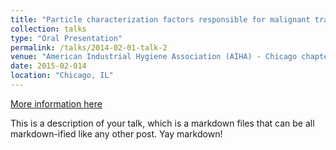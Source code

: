 ```yaml
---
title: "Particle characterization factors responsible for malignant transformation of lung cells associated with exposure to carbon nanoparticles"
collection: talks
type: "Oral Presentation"
permalink: /talks/2014-02-01-talk-2
venue: "American Industrial Hygiene Association (AIHA) - Chicago chapter"
date: 2015-02-014
location: "Chicago, IL"
---
```


[More information here](http://example2.com)

This is a description of your talk, which is a markdown files that can be all markdown-ified like any other post. Yay markdown!
